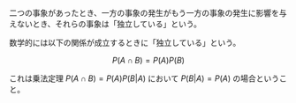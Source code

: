 二つの事象があったとき、一方の事象の発生がもう一方の事象の発生に影響を与えないとき、それらの事象は「独立している」という。

数学的には以下の関係が成立するときに「独立している」という。

$$
P(A \cap B) = P(A)P(B)
$$

これは乗法定理 $P(A \cap B) = P(A) P(B|A)$ において $P(B|A) = P(A)$ の場合ということ。
